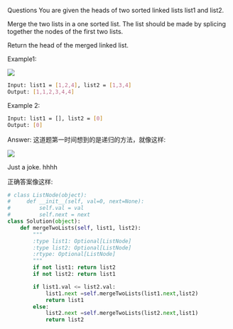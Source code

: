 Questions
You are given the heads of two sorted linked lists list1 and list2.

Merge the two lists in a one sorted list. The list should be made by splicing together the nodes of the first two lists.

Return the head of the merged linked list.

Example1:

![](https://assets.leetcode.com/uploads/2020/10/03/merge_ex1.jpg)
```bash
Input: list1 = [1,2,4], list2 = [1,3,4]
Output: [1,1,2,3,4,4]
```

Example 2:
```bash
Input: list1 = [], list2 = [0]
Output: [0]
```

Answer:
这道题第一时间想到的是递归的方法，就像这样:

![](https://pic.leetcode-cn.com/86c8ce53d2a91f3d710fdba825333be582a15bd661e9f05a10278bf558fbf1ef-1.png)

Just a joke. hhhh

正确答案像这样:
```python
# class ListNode(object):
#     def __init__(self, val=0, next=None):
#         self.val = val
#         self.next = next
class Solution(object):
    def mergeTwoLists(self, list1, list2):
        """
        :type list1: Optional[ListNode]
        :type list2: Optional[ListNode]
        :rtype: Optional[ListNode]
        """
        if not list1: return list2
        if not list2: return list1

        if list1.val <= list2.val:
            list1.next =self.mergeTwoLists(list1.next,list2)
            return list1
        else:
            list2.next =self.mergeTwoLists(list2.next,list1)
            return list2
```
